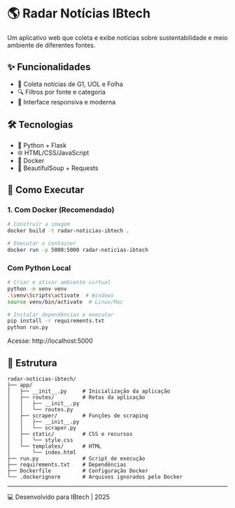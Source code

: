 # 🌎 Radar Notícias IBtech

Um aplicativo web que coleta e exibe notícias sobre sustentabilidade e meio ambiente de diferentes fontes.

## ✨ Funcionalidades

- 📰 Coleta notícias de G1, UOL e Folha
- 🔍 Filtros por fonte e categoria
- 📱 Interface responsiva e moderna

## 🛠️ Tecnologias

- 🐍 Python + Flask
- 🌐 HTML/CSS/JavaScript
- 🐳 Docker
- 🔄 BeautifulSoup + Requests

## 🚀 Como Executar

### 1. Com Docker (Recomendado)

```bash
# Construir a imagem
docker build -t radar-noticias-ibtech .

# Executar o container
docker run -p 5000:5000 radar-noticias-ibtech
```

### Com Python Local

```bash
# Criar e ativar ambiente virtual
python -m venv venv
.\venv\Scripts\activate  # Windows
source venv/bin/activate  # Linux/Mac

# Instalar dependências e executar
pip install -r requirements.txt
python run.py
```

Acesse: http://localhost:5000

## 📁 Estrutura

```
radar-noticias-ibtech/
├── app/
│   ├── __init__.py     # Inicialização da aplicação
│   ├── routes/         # Rotas da aplicação
│   │   ├── __init__.py
│   │   └── routes.py
│   ├── scraper/        # Funções de scraping
│   │   ├── __init__.py
│   │   └── scraper.py
│   ├── static/         # CSS e recursos
│   │   └── style.css
│   └── templates/      # HTML
│       └── index.html
├── run.py              # Script de execução
├── requirements.txt    # Dependências
├── Dockerfile          # Configuração Docker
└── .dockerignore       # Arquivos ignorados pelo Docker
```

---

💻 Desenvolvido para IBtech | 2025
